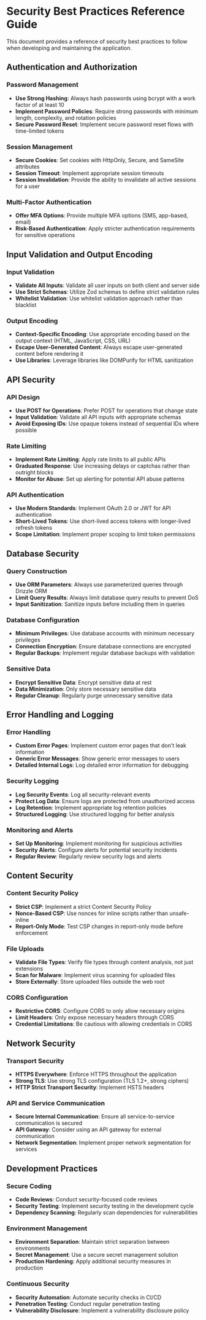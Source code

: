 # Security Best Practices Reference Guide

This document provides a reference of security best practices to follow when developing and maintaining the application.

## Authentication and Authorization

### Password Management
- **Use Strong Hashing**: Always hash passwords using bcrypt with a work factor of at least 10
- **Implement Password Policies**: Require strong passwords with minimum length, complexity, and rotation policies
- **Secure Password Reset**: Implement secure password reset flows with time-limited tokens

### Session Management
- **Secure Cookies**: Set cookies with HttpOnly, Secure, and SameSite attributes
- **Session Timeout**: Implement appropriate session timeouts
- **Session Invalidation**: Provide the ability to invalidate all active sessions for a user

### Multi-Factor Authentication
- **Offer MFA Options**: Provide multiple MFA options (SMS, app-based, email)
- **Risk-Based Authentication**: Apply stricter authentication requirements for sensitive operations

## Input Validation and Output Encoding

### Input Validation
- **Validate All Inputs**: Validate all user inputs on both client and server side
- **Use Strict Schemas**: Utilize Zod schemas to define strict validation rules
- **Whitelist Validation**: Use whitelist validation approach rather than blacklist

### Output Encoding
- **Context-Specific Encoding**: Use appropriate encoding based on the output context (HTML, JavaScript, CSS, URL)
- **Escape User-Generated Content**: Always escape user-generated content before rendering it
- **Use Libraries**: Leverage libraries like DOMPurify for HTML sanitization

## API Security

### API Design
- **Use POST for Operations**: Prefer POST for operations that change state
- **Input Validation**: Validate all API inputs with appropriate schemas
- **Avoid Exposing IDs**: Use opaque tokens instead of sequential IDs where possible

### Rate Limiting
- **Implement Rate Limiting**: Apply rate limits to all public APIs
- **Graduated Response**: Use increasing delays or captchas rather than outright blocks
- **Monitor for Abuse**: Set up alerting for potential API abuse patterns

### API Authentication
- **Use Modern Standards**: Implement OAuth 2.0 or JWT for API authentication
- **Short-Lived Tokens**: Use short-lived access tokens with longer-lived refresh tokens
- **Scope Limitation**: Implement proper scoping to limit token permissions

## Database Security

### Query Construction
- **Use ORM Parameters**: Always use parameterized queries through Drizzle ORM
- **Limit Query Results**: Always limit database query results to prevent DoS
- **Input Sanitization**: Sanitize inputs before including them in queries

### Database Configuration
- **Minimum Privileges**: Use database accounts with minimum necessary privileges
- **Connection Encryption**: Ensure database connections are encrypted
- **Regular Backups**: Implement regular database backups with validation

### Sensitive Data
- **Encrypt Sensitive Data**: Encrypt sensitive data at rest
- **Data Minimization**: Only store necessary sensitive data
- **Regular Cleanup**: Regularly purge unnecessary sensitive data

## Error Handling and Logging

### Error Handling
- **Custom Error Pages**: Implement custom error pages that don't leak information
- **Generic Error Messages**: Show generic error messages to users
- **Detailed Internal Logs**: Log detailed error information for debugging

### Security Logging
- **Log Security Events**: Log all security-relevant events
- **Protect Log Data**: Ensure logs are protected from unauthorized access
- **Log Retention**: Implement appropriate log retention policies
- **Structured Logging**: Use structured logging for better analysis

### Monitoring and Alerts
- **Set Up Monitoring**: Implement monitoring for suspicious activities
- **Security Alerts**: Configure alerts for potential security incidents
- **Regular Review**: Regularly review security logs and alerts

## Content Security

### Content Security Policy
- **Strict CSP**: Implement a strict Content Security Policy
- **Nonce-Based CSP**: Use nonces for inline scripts rather than unsafe-inline
- **Report-Only Mode**: Test CSP changes in report-only mode before enforcement

### File Uploads
- **Validate File Types**: Verify file types through content analysis, not just extensions
- **Scan for Malware**: Implement virus scanning for uploaded files
- **Store Externally**: Store uploaded files outside the web root

### CORS Configuration
- **Restrictive CORS**: Configure CORS to only allow necessary origins
- **Limit Headers**: Only expose necessary headers through CORS
- **Credential Limitations**: Be cautious with allowing credentials in CORS

## Network Security

### Transport Security
- **HTTPS Everywhere**: Enforce HTTPS throughout the application
- **Strong TLS**: Use strong TLS configuration (TLS 1.2+, strong ciphers)
- **HTTP Strict Transport Security**: Implement HSTS headers

### API and Service Communication
- **Secure Internal Communication**: Ensure all service-to-service communication is secured
- **API Gateway**: Consider using an API gateway for external communication
- **Network Segmentation**: Implement proper network segmentation for services

## Development Practices

### Secure Coding
- **Code Reviews**: Conduct security-focused code reviews
- **Security Testing**: Implement security testing in the development cycle
- **Dependency Scanning**: Regularly scan dependencies for vulnerabilities

### Environment Management
- **Environment Separation**: Maintain strict separation between environments
- **Secret Management**: Use a secure secret management solution
- **Production Hardening**: Apply additional security measures in production

### Continuous Security
- **Security Automation**: Automate security checks in CI/CD
- **Penetration Testing**: Conduct regular penetration testing
- **Vulnerability Disclosure**: Implement a vulnerability disclosure policy
